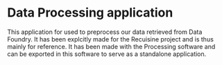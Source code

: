 # Data Processing application

This application for used to preprocess our data retrieved from Data Foundry. It has been explcitly made for the Recuisine project and is thus mainly for reference. It has been made with the Processing software and can be exported in this software to serve as a standalone application.
